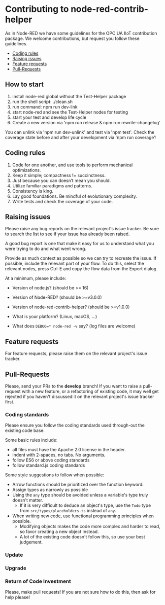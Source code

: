 # Contributing to node-red-contrib-helper

As in Node-RED we have some guidelines for the OPC UA IIoT contribution package.
We welcome contributions, but request you follow these guidelines.

- [Coding rules](#coding-rules)
- [Raising issues](#raising-issues)
- [Feature requests](#feature-requests)
- [Pull-Requests](#pull-requests)

## How to start

1. install node-red global without the Test-Helper package
2. run the shell script:  ./clean.sh
3. run command: npm run dev-link
4. start node-red and see the Test-Helper nodes for testing
5. start your test and develop life cycle
6. Create a new version via 'npm run release & npm run rewrite-changelog'

You can unlink via 'npm run dev-unlink' and test via 'npm test'.
Check the coverage state before and after your development via 'npm run coverage'!

## Coding rules

1. Code for one another, and use tools to perform mechanical optimizations.
2. Keep it simple; compactness != succinctness.
3. Just because you can doesn’t mean you should.
4. Utilize familiar paradigms and patterns.
5. Consistency is king.
6. Lay good foundations. Be mindful of evolutionary complexity.
7. Write tests and check the coverage of your code.

## Raising issues

Please raise any bug reports on the relevant project's issue tracker.
Be sure to search the list to see if your issue has already been raised.

A good bug report is one that make it easy for us to understand what you were
trying to do and what went wrong.

Provide as much context as possible so we can try to recreate the issue.
If possible, include the relevant part of your flow. To do this, select the
relevant nodes, press Ctrl-E and copy the flow data from the Export dialog.

At a minimum, please include:

- Version of node.js? (should be >= 16)
- Version of Node-RED? (should be >=v3.0.0)
- Version of node-red-contrib-helper? (should be >=v1.0.0)


- What is your platform? (Linux, macOS, ...)
- What does `DEBUG=* node-red -v` say? (log files are welcome)

## Feature requests

For feature requests, please raise them on the relevant project's issue tracker.

## Pull-Requests

Please, send your PRs to the **develop** branch!
If you want to raise a pull-request with a new feature, or a refactoring
of existing code, it may well get rejected if you haven't discussed it on the relevant project's issue tracker first.

### Coding standards

Please ensure you follow the coding standards used through-out the existing code base.

Some basic rules include:

- all files must have the Apache 2.0 license in the header.
- indent with 2-spaces, no tabs. No arguments.
- follow ES6 or above coding standards
- follow standard.js coding standards

Some style suggestions to follow when possible:

- Arrow functions should be prioritized over the function keyword.
- Assign types as narrowly as possible
- Using the `any` type should be avoided unless a variable's type truly doesn't matter.
    - If it is very difficult to deduce an object's type, use the `Todo` type from `src/types/placeholders.ts` instead
      of `any`.
- When writing new code, use functional programming principles when possible.
    - Modifying objects makes the code more complex and harder to read, so favor creating a new object instead.
    - A lot of the existing code doesn't follow this, so use your best judgement.

### Update

### Upgrade

### Return of Code Investment

Please, make pull requests!
If you are not sure how to do this, then ask for help please!
